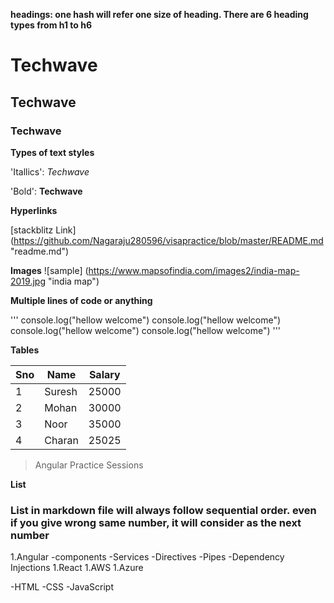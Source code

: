 **headings: one hash will refer one size of heading. There are 6 heading types from h1 to h6**

 # Techwave

## Techwave

### Techwave

**Types of text styles**

'Itallics': _Techwave_

'Bold': **Techwave**


**Hyperlinks**

[stackblitz Link] (https://github.com/Nagaraju280596/visapractice/blob/master/README.md "readme.md")

**Images**
![sample] (https://www.mapsofindia.com/images2/india-map-2019.jpg "india map")

**Multiple lines of code or anything**

'''
console.log("hellow welcome")
console.log("hellow welcome")
console.log("hellow welcome")
console.log("hellow welcome")
'''

**Tables**

|Sno|Name|Salary|
|---|---|---|
|1|Suresh|25000|
|2|Mohan|30000|
|3|Noor|35000|
|4|Charan|25025|

>Angular Practice Sessions

**List**

### List in markdown file will always follow sequential order. even if you give wrong same number, it will consider as the next number

1.Angular
    -components
    -Services
    -Directives
    -Pipes
    -Dependency Injections
1.React
1.AWS
1.Azure

-HTML
-CSS
-JavaScript

